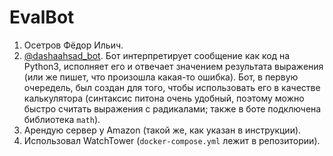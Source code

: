 # EvalBot
1. Осетров Фёдор Ильич.
2. [@dashaahsad_bot](https://t.me/dashaahsad_bot). Бот интерпретирует сообщение как код на Python3, исполняет его и отвечает значением результата выражения (или же пишет, что произошла какая-то ошибка).
Бот, в первую очередель, был создан для того, чтобы использовать его в качестве калькулятора (синтаксис питона очень удобный, поэтому можно быстро считать выражения с радикалами; также в боте подключена библиотека `math`).
3. Арендую сервер у Amazon (такой же, как указан в инструкции).
4. Использовал WatchTower (`docker-compose.yml` лежит в репозитории).